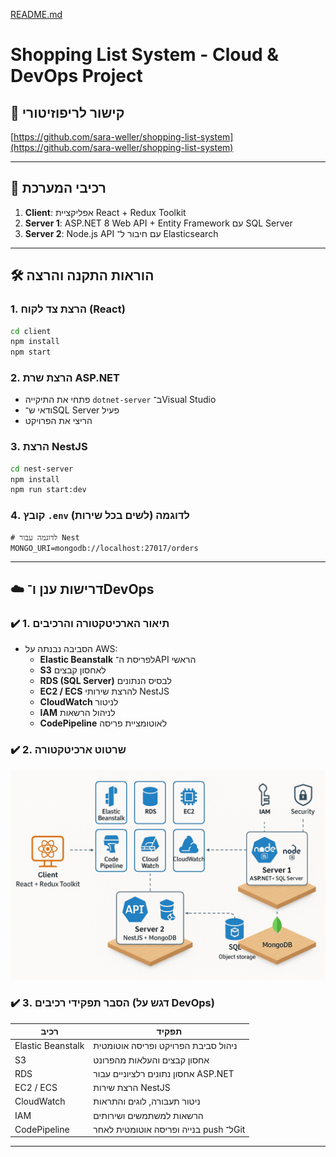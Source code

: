 [README.md](https://github.com/user-attachments/files/21406289/README.md)

# Shopping List System - Cloud & DevOps Project

## 🔗 קישור לריפוזיטורי
[https://github.com/sara-weller/shopping-list-system](https://github.com/sara-weller/shopping-list-system)

---

## 🧩 רכיבי המערכת

1. **Client**: אפליקציית React + Redux Toolkit
2. **Server 1**: ASP.NET 8 Web API + Entity Framework עם SQL Server
3. **Server 2**: Node.js API עם חיבור ל־ Elasticsearch
---

## 🛠 הוראות התקנה והרצה

### 1. הרצת צד לקוח (React)

```bash
cd client
npm install
npm start
```

### 2. הרצת שרת ASP.NET

- פתחי את התיקייה `dotnet-server` ב־Visual Studio
- ודאי ש־SQL Server פעיל
- הריצי את הפרויקט

### 3. הרצת NestJS

```bash
cd nest-server
npm install
npm run start:dev
```

### 4. קובץ `.env` לדוגמה (לשים בכל שירות)

```env
# לדוגמה עבור Nest
MONGO_URI=mongodb://localhost:27017/orders
```

---

## ☁️ דרישות ענן ו־DevOps

### ✔️ 1. תיאור הארכיטקטורה והרכיבים

- הסביבה נבנתה על AWS:
  - **Elastic Beanstalk** לפריסת ה־API הראשי
  - **S3** לאחסון קבצים
  - **RDS (SQL Server)** לבסיס הנתונים
  - **EC2 / ECS** להרצת שירותי NestJS
  - **CloudWatch** לניטור
  - **IAM** לניהול הרשאות
  - **CodePipeline** לאוטומציית פריסה

### ✔️ 2. שרטוט ארכיטקטורה

![Architecture Diagram](docs/architecture-diagram.png)

### ✔️ 3. הסבר תפקידי רכיבים (דגש על DevOps)

| רכיב | תפקיד |
|------|-------|
| Elastic Beanstalk | ניהול סביבת הפרויקט ופריסה אוטומטית |
| S3 | אחסון קבצים והעלאות מהפרונט |
| RDS | אחסון נתונים רלציוניים עבור ASP.NET |
| EC2 / ECS | הרצת שירות NestJS |
| CloudWatch | ניטור תעבורה, לוגים והתראות |
| IAM | הרשאות למשתמשים ושירותים |
| CodePipeline | בנייה ופריסה אוטומטית לאחר push ל־Git |

---
